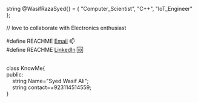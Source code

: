 string @WasifRazaSyed{} = { "Computer_Scientist", "C++", "IoT_Engineer" };<br />
<br />
// love to collaborate with Electronics enthusiast<br />
<br />
#define REACHME <a href="syedraza312@hotmail.com">Email</a> 📫&nbsp; <br />
#define REACHME <a href="https://www.linkedin.com/in/syed-raza-2b62051a1/">LinkedIn</a> 🆔&nbsp; <br />

<br />
class KnowMe{<br />
  public:<br />
&nbsp;&nbsp;&nbsp; string Name="Syed Wasif Ali";<br />
&nbsp;&nbsp;&nbsp; string contact=+923114514559;<br />}<br />
<br />


